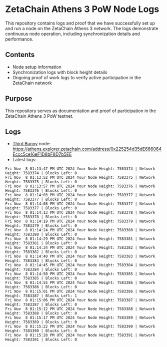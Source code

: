 # ZetaChain Athens 3 PoW Node Logs
This repository contains logs and proof that we have successfully set up and run a node on the ZetaChain Athens 3 network. The logs demonstrate continuous node operation, including synchronization details and performance.

## Contents
- Node setup information
- Synchronization logs with block height details
- Ongoing proof of work logs to verify active participation in the ZetaChain network

## Purpose
This repository serves as documentation and proof of participation in the ZetaChain Athens 3 PoW testnet.

## Logs

- [Third Bunny](https://thirdbunny.xyz/) node: https://athens.explorer.zetachain.com/address/0x225254d35dE666064Eccc5ce16eF1D8bF8D7b5EE
- Latest logs:
```
Fri Nov  8 01:13:47 PM UTC 2024 Your Node Height: 7583374 | Network Height: 7583374 | Blocks Left: 0
Fri Nov  8 01:13:52 PM UTC 2024 Your Node Height: 7583375 | Network Height: 7583375 | Blocks Left: 0
Fri Nov  8 01:13:57 PM UTC 2024 Your Node Height: 7583376 | Network Height: 7583376 | Blocks Left: 0
Fri Nov  8 01:14:03 PM UTC 2024 Your Node Height: 7583377 | Network Height: 7583377 | Blocks Left: 0
Fri Nov  8 01:14:08 PM UTC 2024 Your Node Height: 7583377 | Network Height: 7583377 | Blocks Left: 0
Fri Nov  8 01:14:13 PM UTC 2024 Your Node Height: 7583378 | Network Height: 7583378 | Blocks Left: 0
Fri Nov  8 01:14:19 PM UTC 2024 Your Node Height: 7583379 | Network Height: 7583379 | Blocks Left: 0
Fri Nov  8 01:14:24 PM UTC 2024 Your Node Height: 7583380 | Network Height: 7583380 | Blocks Left: 0
Fri Nov  8 01:14:29 PM UTC 2024 Your Node Height: 7583381 | Network Height: 7583381 | Blocks Left: 0
Fri Nov  8 01:14:34 PM UTC 2024 Your Node Height: 7583382 | Network Height: 7583382 | Blocks Left: 0
Fri Nov  8 01:14:40 PM UTC 2024 Your Node Height: 7583383 | Network Height: 7583383 | Blocks Left: 0
Fri Nov  8 01:14:45 PM UTC 2024 Your Node Height: 7583384 | Network Height: 7583384 | Blocks Left: 0
Fri Nov  8 01:14:50 PM UTC 2024 Your Node Height: 7583385 | Network Height: 7583385 | Blocks Left: 0
Fri Nov  8 01:14:55 PM UTC 2024 Your Node Height: 7583386 | Network Height: 7583386 | Blocks Left: 0
Fri Nov  8 01:15:01 PM UTC 2024 Your Node Height: 7583386 | Network Height: 7583387 | Blocks Left: 1
Fri Nov  8 01:15:06 PM UTC 2024 Your Node Height: 7583387 | Network Height: 7583387 | Blocks Left: 0
Fri Nov  8 01:15:12 PM UTC 2024 Your Node Height: 7583388 | Network Height: 7583388 | Blocks Left: 0
Fri Nov  8 01:15:17 PM UTC 2024 Your Node Height: 7583389 | Network Height: 7583389 | Blocks Left: 0
Fri Nov  8 01:15:22 PM UTC 2024 Your Node Height: 7583390 | Network Height: 7583390 | Blocks Left: 0
Fri Nov  8 01:15:28 PM UTC 2024 Your Node Height: 7583391 | Network Height: 7583391 | Blocks Left: 0
```
